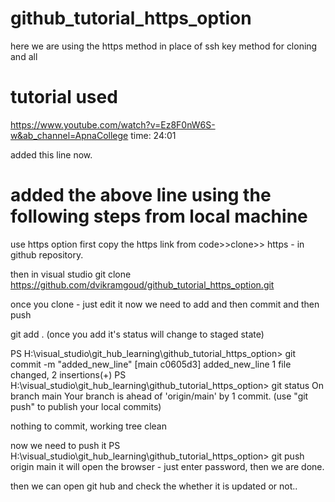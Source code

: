# github_tutorial_https_option
here we are using the https method in place of ssh key method for cloning and all

# tutorial used 
https://www.youtube.com/watch?v=Ez8F0nW6S-w&ab_channel=ApnaCollege
time: 24:01 

added this line now.

# added the above line using the following steps from local machine

use https option 
first copy the https link from 
code>>clone>> https - in github repository.

then in visual studio 
git clone https://github.com/dvikramgoud/github_tutorial_https_option.git

once you clone - just edit it 
now we need to add and then commit and then push

git add .
(once you add it's status will change to staged state)

PS H:\visual_studio\git_hub_learning\github_tutorial_https_option> git commit -m "added_new_line"
[main c0605d3] added_new_line
 1 file changed, 2 insertions(+)
PS H:\visual_studio\git_hub_learning\github_tutorial_https_option> git status
On branch main
Your branch is ahead of 'origin/main' by 1 commit.
  (use "git push" to publish your local commits)

nothing to commit, working tree clean

now we need to push it 
PS H:\visual_studio\git_hub_learning\github_tutorial_https_option> git push origin main 
it will open the browser - just enter password, then we are done.

then we can open git hub and check the whether it is updated or not..
